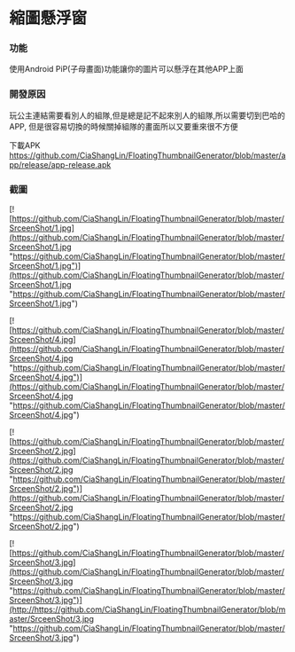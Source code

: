 # 縮圖懸浮窗

### 功能
使用Android PiP(子母畫面)功能讓你的圖片可以懸浮在其他APP上面

### 開發原因
玩公主連結需要看別人的組隊,但是總是記不起來別人的組隊,所以需要切到巴哈的APP,
但是很容易切換的時候關掉組隊的畫面所以又要重來很不方便

下載APK
https://github.com/CiaShangLin/FloatingThumbnailGenerator/blob/master/app/release/app-release.apk

### 截圖
[![https://github.com/CiaShangLin/FloatingThumbnailGenerator/blob/master/SrceenShot/1.jpg](https://github.com/CiaShangLin/FloatingThumbnailGenerator/blob/master/SrceenShot/1.jpg "https://github.com/CiaShangLin/FloatingThumbnailGenerator/blob/master/SrceenShot/1.jpg")](https://github.com/CiaShangLin/FloatingThumbnailGenerator/blob/master/SrceenShot/1.jpg "https://github.com/CiaShangLin/FloatingThumbnailGenerator/blob/master/SrceenShot/1.jpg")

[![https://github.com/CiaShangLin/FloatingThumbnailGenerator/blob/master/SrceenShot/4.jpg](https://github.com/CiaShangLin/FloatingThumbnailGenerator/blob/master/SrceenShot/4.jpg "https://github.com/CiaShangLin/FloatingThumbnailGenerator/blob/master/SrceenShot/4.jpg")](https://github.com/CiaShangLin/FloatingThumbnailGenerator/blob/master/SrceenShot/4.jpg "https://github.com/CiaShangLin/FloatingThumbnailGenerator/blob/master/SrceenShot/4.jpg")

[![https://github.com/CiaShangLin/FloatingThumbnailGenerator/blob/master/SrceenShot/2.jpg](https://github.com/CiaShangLin/FloatingThumbnailGenerator/blob/master/SrceenShot/2.jpg "https://github.com/CiaShangLin/FloatingThumbnailGenerator/blob/master/SrceenShot/2.jpg")](https://github.com/CiaShangLin/FloatingThumbnailGenerator/blob/master/SrceenShot/2.jpg "https://github.com/CiaShangLin/FloatingThumbnailGenerator/blob/master/SrceenShot/2.jpg")

[![https://github.com/CiaShangLin/FloatingThumbnailGenerator/blob/master/SrceenShot/3.jpg](https://github.com/CiaShangLin/FloatingThumbnailGenerator/blob/master/SrceenShot/3.jpg "https://github.com/CiaShangLin/FloatingThumbnailGenerator/blob/master/SrceenShot/3.jpg")](http://https://github.com/CiaShangLin/FloatingThumbnailGenerator/blob/master/SrceenShot/3.jpg "https://github.com/CiaShangLin/FloatingThumbnailGenerator/blob/master/SrceenShot/3.jpg")

